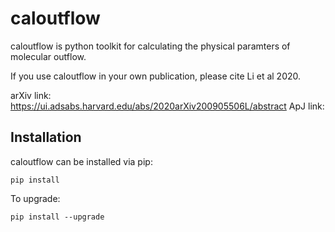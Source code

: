 # caloutflow
caloutflow is python toolkit for calculating the physical paramters of molecular outflow. 

If you use caloutflow in your own publication, please cite Li et al 2020. 

arXiv link: https://ui.adsabs.harvard.edu/abs/2020arXiv200905506L/abstract
ApJ link: 

Installation
------------

caloutflow can be installed via pip:

```
pip install 
```

To upgrade:

```
pip install --upgrade 
```
